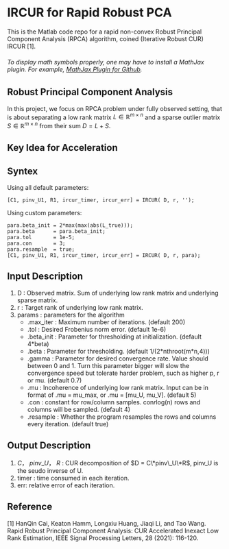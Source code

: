 # IRCUR for Rapid Robust PCA
This is the Matlab code repo for a rapid non-convex Robust Principal Component Analysis (RPCA) algorithm, coined (Iterative Robust CUR) IRCUR [1].

###### To display math symbols properly, one may have to install a MathJax plugin. For example, [MathJax Plugin for Github](https://chrome.google.com/webstore/detail/mathjax-plugin-for-github/ioemnmodlmafdkllaclgeombjnmnbima?hl=en).

## Robust Principal Component Analysis
In this project, we focus on RPCA problem under fully observed setting, that is about separating a low rank matrix $L\in \mathbb{R}^{m\times n}$ and a sparse outlier matrix $S\in \mathbb{R}^{m\times n}$ from their sum $D = L + S$.

## Key Idea for Acceleration




## Syntex
Using all default parameters:
```
[C1, pinv_U1, R1, ircur_timer, ircur_err] = IRCUR( D, r, '');
```

Using custom parameters:
```
para.beta_init = 2*max(max(abs(L_true)));
para.beta      = para.beta_init;
para.tol       = 1e-5;
para.con       = 3;
para.resample  = true;
[C1, pinv_U1, R1, ircur_timer, ircur_err] = IRCUR( D, r, para);
```

## Input Description
1. D : Observed matrix. Sum of underlying low rank matrix and underlying sparse matrix. 
1. r : Target rank of underlying low rank matrix.
1. params : parameters for the algorithm
   * .max_iter : Maximum number of iterations. (default 200)
   * .tol : Desired Frobenius norm error. (default 1e-6)
   * .beta_init : Parameter for thresholding at initialization. (default 4\*beta)
   * .beta : Parameter for thresholding. (default 1/(2*nthroot(m\*n,4)))
   * .gamma : Parameter for desired convergence rate. Value should between 0 and 1. Turn this parameter bigger will slow the convergence speed but tolerate harder problem, such as higher p, r or mu. (default 0.7)   
   * .mu : Incoherence of underlying low rank matrix. Input can be in format of .mu = mu_max, or .mu = [mu_U, mu_V]. (default 5) 
   * .con : constant for row/column samples. con*r*log(n) rows and columns will be sampled. (default 4)
   * .resample : Whether the program resamples the rows and columns every iteration. (default true)

## Output Description
1. $C$， $pinv\_U$， $R$ : CUR decomposition of $D = C\*pinv\_U\*R$, pinv_U is the seudo inverse of U.
1. timer : time consumed in each iteration.
1. err: relative error of each iteration.


## Reference
[1] HanQin Cai, Keaton Hamm, Longxiu Huang, Jiaqi Li, and Tao Wang. Rapid Robust Principal Component Analysis: CUR Accelerated Inexact Low Rank Estimation, IEEE Signal Processing Letters, 28 (2021): 116-120.
